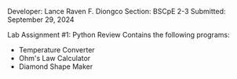 Developer: Lance Raven F. Diongco
Section: BSCpE 2-3
Submitted: September 29, 2024

Lab Assignment #1: Python Review
Contains the following programs:
- Temperature Converter
- Ohm's Law Calculator
- Diamond Shape Maker
